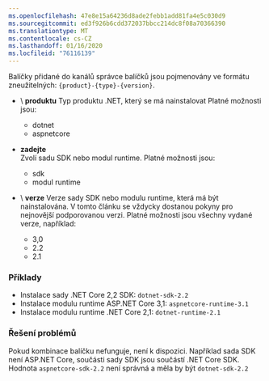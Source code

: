```yaml
---
ms.openlocfilehash: 47e8e15a64236d8ade2febb1add81fa4e5c030d9
ms.sourcegitcommit: ed3f926b6cdd372037bbcc214dc8f08a70366390
ms.translationtype: MT
ms.contentlocale: cs-CZ
ms.lasthandoff: 01/16/2020
ms.locfileid: "76116139"
---
```


Balíčky přidané do kanálů správce balíčků jsou pojmenovány ve formátu zneužitelných: `{product}-{type}-{version}`.

- \ **produktu**
Typ produktu .NET, který se má nainstalovat Platné možnosti jsou:

  - dotnet
  - aspnetcore

- **zadejte**\
Zvolí sadu SDK nebo modul runtime. Platné možnosti jsou:

  - sdk
  - modul runtime

- \ **verze**
Verze sady SDK nebo modulu runtime, která má být nainstalována. V tomto článku se vždycky dostanou pokyny pro nejnovější podporovanou verzi. Platné možnosti jsou všechny vydané verze, například:

  - 3,0
  - 2.2
  - 2.1

### <a name="examples"></a>Příklady

- Instalace sady .NET Core 2,2 SDK: `dotnet-sdk-2.2`
- Instalace modulu runtime ASP.NET Core 3,1: `aspnetcore-runtime-3.1`
- Instalace modulu runtime .NET Core 2,1: `dotnet-runtime-2.1`

### <a name="troubleshoot"></a>Řešení problémů

Pokud kombinace balíčku nefunguje, není k dispozici. Například sada SDK není ASP.NET Core, součásti sady SDK jsou součástí .NET Core SDK. Hodnota `aspnetcore-sdk-2.2` není správná a měla by být `dotnet-sdk-2.2`
